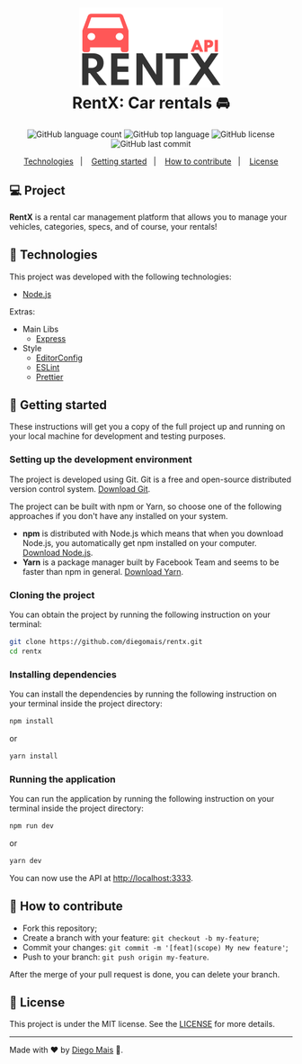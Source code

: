 <h1 align="center">
  <img alt="RentX" src="docs/logo.png" /><br>
  <b>RentX: Car rentals 🚘</b>
</h1>

<p align="center">
  <img alt="GitHub language count" src="https://img.shields.io/github/languages/count/diegomais/rentx?style=for-the-badge">
  <img alt="GitHub top language" src="https://img.shields.io/github/languages/top/diegomais/rentx?style=for-the-badge">
  <img alt="GitHub license" src="https://img.shields.io/github/license/diegomais/rentx?style=for-the-badge">
  <img alt="GitHub last commit" src="https://img.shields.io/github/last-commit/diegomais/rentx?style=for-the-badge">
</p>

<p align="center">
  <a href="#rocket-technologies">Technologies</a>&nbsp;&nbsp;&nbsp;|&nbsp;&nbsp;&nbsp;
  <a href="#seat-getting-started">Getting started</a>&nbsp;&nbsp;&nbsp;|&nbsp;&nbsp;&nbsp;
  <a href="#thinking-how-to-contribute">How to contribute</a>&nbsp;&nbsp;&nbsp;|&nbsp;&nbsp;&nbsp;
  <a href="#memo-license">License</a>
</p>

## :computer: Project

**RentX** is a rental car management platform that allows you to manage your vehicles, categories, specs, and of course, your rentals!

## :rocket: Technologies

This project was developed with the following technologies:

- [Node.js](https://nodejs.org)

Extras:

- Main Libs
  - [Express](https://expressjs.com)
- Style
  - [EditorConfig](https://editorconfig.org)
  - [ESLint](https://eslint.org)
  - [Prettier](https://prettier.io)

## :seat: Getting started

These instructions will get you a copy of the full project up and running on your local machine for development and testing purposes.

### Setting up the development environment

The project is developed using Git. Git is a free and open-source distributed version control system. [Download Git](https://git-scm.com/downloads).

The project can be built with npm or Yarn, so choose one of the following approaches if you don't have any installed on your system.

- **npm** is distributed with Node.js which means that when you download Node.js, you automatically get npm installed on your computer. [Download Node.js](https://nodejs.org/en/download/).
- **Yarn** is a package manager built by Facebook Team and seems to be faster than npm in general. [Download Yarn](https://yarnpkg.com/en/docs/install).

### Cloning the project

You can obtain the project by running the following instruction on your terminal:

```bash
git clone https://github.com/diegomais/rentx.git
cd rentx
```

### Installing dependencies

You can install the dependencies by running the following instruction on your terminal inside the project directory:

```bash
npm install
```

or

```bash
yarn install
```

### Running the application

You can run the application by running the following instruction on your terminal inside the project directory:

```bash
npm run dev
```

or

```bash
yarn dev
```

You can now use the API at [http://localhost:3333](http://localhost:3333).

## :thinking: How to contribute

- Fork this repository;
- Create a branch with your feature: `git checkout -b my-feature`;
- Commit your changes: `git commit -m '[feat](scope) My new feature'`;
- Push to your branch: `git push origin my-feature`.

After the merge of your pull request is done, you can delete your branch.

## :pencil: License

This project is under the MIT license. See the [LICENSE](LICENSE) for more details.

---

Made with :heart: by [Diego Mais](https://diegomais.github.io) :wave:.
